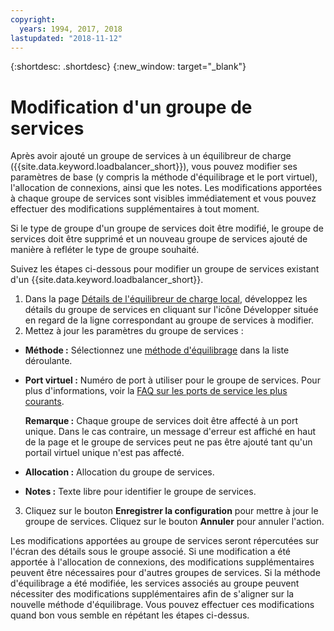 ```yaml
---
copyright:
  years: 1994, 2017, 2018
lastupdated: "2018-11-12"
---
```


{:shortdesc: .shortdesc}
{:new_window: target="_blank"}

# Modification d'un groupe de services

Après avoir ajouté un groupe de services à un équilibreur de charge ({{site.data.keyword.loadbalancer_short}}), vous pouvez modifier ses paramètres de base (y compris la méthode d'équilibrage et le port virtuel), l'allocation de connexions, ainsi que les notes. Les modifications apportées à chaque groupe de services sont visibles immédiatement et vous pouvez effectuer des modifications supplémentaires à tout moment. 

Si le type de groupe d'un groupe de services doit être modifié, le groupe de services doit être supprimé et un nouveau groupe de services ajouté de manière à refléter le type de groupe souhaité. 

Suivez les étapes ci-dessous pour modifier un groupe de services existant d'un {{site.data.keyword.loadbalancer_short}}.

1. Dans la page [Détails de l'équilibreur de charge local](view-all-load-balancers.html), développez les détails du groupe de services en cliquant sur l'icône Développer située en regard de la ligne correspondant au groupe de services à modifier.
2. Mettez à jour les paramètres du groupe de services :
  - **Méthode :** Sélectionnez une [méthode d'équilibrage](load_balancing_methods.html) dans la liste déroulante.
  - **Port virtuel :** Numéro de port à utiliser pour le groupe de services. Pour plus d'informations, voir la [FAQ sur les ports de service les plus courants](load-balancing-faqs-2.html#what-services-can-be-load-balanced-). 

  	**Remarque :** Chaque groupe de services doit être affecté à un port unique. Dans le cas contraire, un message d'erreur est affiché en haut de la page et le groupe de services peut ne pas être ajouté tant qu'un portail virtuel unique n'est pas affecté.
  - **Allocation :** Allocation du groupe de services.
  - **Notes :** Texte libre pour identifier le groupe de services.
3. Cliquez sur le bouton **Enregistrer la configuration** pour mettre à jour le groupe de services. Cliquez sur le bouton **Annuler** pour annuler l'action.

Les modifications apportées au groupe de services seront répercutées sur l'écran des détails sous le groupe associé. Si une modification a été apportée à l'allocation de connexions, des modifications supplémentaires peuvent être nécessaires pour d'autres groupes de services. Si la méthode d'équilibrage a été modifiée, les services associés au groupe peuvent nécessiter des modifications supplémentaires afin de s'aligner sur la nouvelle méthode d'équilibrage. Vous pouvez effectuer ces modifications quand bon vous semble en répétant les étapes ci-dessus.
